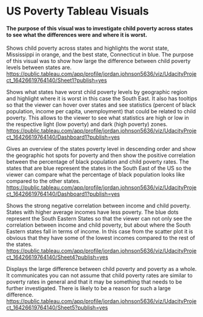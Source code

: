 # US Poverty Tableau Visuals
#### The purpose of this visual was to investigate child poverty across states to see what the differences were and where it is worst. 

Shows child poverty across states and highlights the worst state, Mississippi in orange, and the best state, Connecticut in blue. The purpose of this visual was to show how large the difference between child poverty levels between states are.   
https://public.tableau.com/app/profile/jordan.johnson5636/viz/UdacityProject_16426619764140/Sheet1?publish=yes

Shows what states have worst child poverty levels by geographic region and highlight where it is worst in this case the South East. It also has tooltips so that the viewer can hover over states and see statistics (percent of black population, income per capita, unemployment) that could be related to child poverty. This allows to the viewer to see what statistics are high or low in the respective light (low poverty) and dark (high poverty) zones.    
https://public.tableau.com/app/profile/jordan.johnson5636/viz/UdacityProject_16426619764140/Dashboard1?publish=yes

Gives an overview of the states poverty level in descending order and show the geographic hot spots for poverty and then show the positive correlation between the percentage of black population and child poverty rates. The states that are blue represent the states in the South East of the US so the viewer can compare what the percentage of black population looks like compared to the other states.   
https://public.tableau.com/app/profile/jordan.johnson5636/viz/UdacityProject_16426619764140/Dashboard1?publish=yes

Shows the strong negative correlation between income and child poverty. States with higher average incomes have less poverty. The blue dots represent the South Eastern States so that the viewer can not only see the correlation between income and child poverty, but about where the South Eastern states fall in terms of income. In this case from the scatter plot it is obvious that they have some of the lowest incomes compared to the rest of the states.    
https://public.tableau.com/app/profile/jordan.johnson5636/viz/UdacityProject_16426619764140/Sheet4?publish=yes

Displays the large difference between child poverty and poverty as a whole. It communicates you can not assume that child poverty rates are similar to poverty rates in general and that it may be something that needs to be further investigated. There is likely to be a reason for such a large difference.    
https://public.tableau.com/app/profile/jordan.johnson5636/viz/UdacityProject_16426619764140/Sheet5?publish=yes
